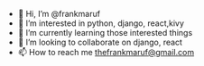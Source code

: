 - 👋 Hi, I’m @frankmaruf
- 👀 I’m interested in python, django, react,kivy
- 🌱 I’m currently learning those interested things
- 💞️ I’m looking to collaborate on django, react
- 📫 How to reach me thefrankmaruf@gmail.com

<!---
frankmaruf/frankmaruf is a ✨ special ✨ repository because its `README.md` (this file) appears on your GitHub profile.
You can click the Preview link to take a look at your changes.
--->
